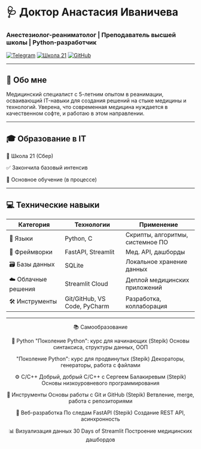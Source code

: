 # 🩺 Доктор Анастасия Иваничева 
### Анестезиолог-реаниматолог | Преподаватель высшей школы | Python-разработчик

[![Telegram](https://img.shields.io/badge/-Контакты-2CA5E0?style=for-the-badge&logo=telegram&logoColor=white)](https://t.me/lakeshta)
[![Школа 21](https://img.shields.io/badge/Школа_21-01D277?style=for-the-badge)](https://21-school.ru)
[![GitHub](https://img.shields.io/badge/-GitHub-181717?style=for-the-badge&logo=github&logoColor=white)](https://github.com/Yanovna)

---

## 🌟 Обо мне
Медицинский специалист с 5-летним опытом в реанимации, осваивающий IT-навыки для создания решений на стыке медицины и технологий. Уверена, что современная медицина нуждается в качественном софте, и работаю в этом направлении.

---
## 🎓 Образование в IT

🏫 Школа 21 (Сбер)

✅ Закончила базовый интенсив

📖 Основное обучение (в процессе)

---

## 💻 Технические навыки

<div align="center">

| Категория               | Технологии                          | Применение                          |
|-------------------------|-------------------------------------|-------------------------------------|
| 🐍 Языки                | Python, C                           | Скрипты, алгоритмы, системное ПО    |
| 🚀 Фреймворки           | FastAPI, Streamlit                  | Мед. API, дашборды                  |
| 🗃️ Базы данных         | SQLite                              | Локальное хранение данных           |
| ☁️ Облачные решения    | Streamlit Cloud                     | Деплой медицинских приложений       |
| 🛠️ Инструменты         | Git/GitHub, VS Code, PyCharm        | Разработка, коллаборация            |

---

📚 Самообразование

🐍 Python
"Поколение Python": курс для начинающих (Stepik)
Основы синтаксиса, структуры данных, ООП

"Поколение Python": курс для продвинутых (Stepik)
Декораторы, генераторы, работа с файлами

⚙️ C/C++
Добрый, добрый C/C++ с Сергеем Балакиревым (Stepik)
Основы низкоуровневого программирования

🔧 Инструменты
Основы работы с Git и GitHub (Stepik)
Ветвление, merge, работа с репозиториями

🚀 Веб-разработка
По следам FastAPI (Stepik)
Создание REST API, асинхронность

📊 Визуализация данных
30 Days of Streamlit
Построение медицинских дашбордов


